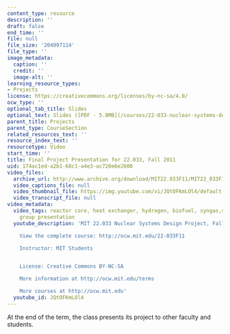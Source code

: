 ```yaml
---
content_type: resource
description: ''
draft: false
end_time: ''
file: null
file_size: '204097114'
file_type: ''
image_metadata:
  caption: ''
  credit: ''
  image-alt: ''
learning_resource_types:
- Projects
license: https://creativecommons.org/licenses/by-nc-sa/4.0/
ocw_type: ''
optional_tab_title: Slides
optional_text: Slides ([PDF - 5.0MB](/courses/22-033-nuclear-systems-design-project-fall-2011/resources/mit22_033f11_final_slides))
parent_title: Projects
parent_type: CourseSection
related_resources_text: ''
resource_index_text: ''
resourcetype: Video
start_time: ''
title: Final Project Presentation for 22.033, Fall 2011
uid: 174ac1ed-a2b1-68c1-a4e3-ac720e6e2600
video_files:
  archive_url: http://www.archive.org/download/MIT22.033F11/MIT22_033F11_final_300k.mp4
  video_captions_file: null
  video_thumbnail_file: https://img.youtube.com/vi/JQtOFKmLOl4/default.jpg
  video_transcript_file: null
video_metadata:
  video_tags: reactor core, heat exchanger, hydrogen, biofuel, syngas,system design,
    group presentation
  youtube_description: 'MIT 22.033 Nuclear Systems Design Project, Fall 2011

    View the complete course: http://ocw.mit.edu/22-033F11

    Instructor: MIT Students


    License: Creative Commons BY-NC-SA

    More information at http://ocw.mit.edu/terms

    More courses at http://ocw.mit.edu'
  youtube_id: JQtOFKmLOl4
---
```

At the end of the term, the class presents its project to other faculty and students.